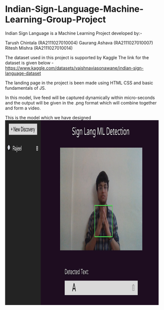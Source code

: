# Indian-Sign-Language-Machine-Learning-Group-Project

Indian Sign Language is a Machine Learning Project developed by:-

Tarush Chintala (RA2111027010004)
Gaurang Ashava (RA2111027010007)
Ritesh Mishra (RA2111027010014)
<br>

The dataset used in this project is supported by Kaggle 
The link for the dataset is given below - <href> https://www.kaggle.com/datasets/vaishnaviasonawane/indian-sign-language-dataset </href>

The landing page in the project is been made using HTML CSS and basic fundamentals of JS.

In this model, live feed will be captured dynamically within micro-seconds and the output will be given in the .png format which will combine together and form a video.

This is the model which we have designed
<img src="images/Temp.jpg" alt="Design" width="500" height="600">
